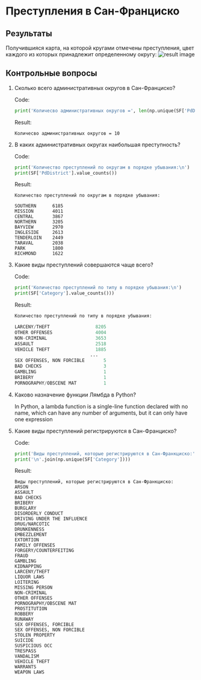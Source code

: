# Преступления в Сан-Франциско

## Результаты

Получившияся карта, на которой кругами отмечены преступления, цвет каждого из которых принадлежит определенному округу:
![result image](https://i.imgur.com/CQUF2nL.png)

## Контрольные вопросы

1. Сколько всего административных округов в Сан-Франциско?
    
    Code:
    ```python
    print('Количесво административных округов =', len(np.unique(SF['PdDistrict'])))
    ```
    Result:
    ```
    Количесво административных округов = 10
    ```

1. В каких административных округах наибольшая преступность?
    
    Code:
    ```python
    print('Количество преступлений по округам в порядке убывания:\n')
    print(SF['PdDistrict'].value_counts())
    ```
    Result:
    ```
    Количество преступлений по округам в порядке убывания:

    SOUTHERN      6185
    MISSION       4011
    CENTRAL       3867
    NORTHERN      3205
    BAYVIEW       2970
    INGLESIDE     2613
    TENDERLOIN    2449
    TARAVAL       2038
    PARK          1800
    RICHMOND      1622
    ```

1. Какие виды преступлений совершаются чаще всего?
    
    Code:
    ```python
    print('Количество преступлений по типу в порядке убывания:\n')
    print(SF['Category'].value_counts()))
    ```
    Result:
    ```python
    Количество преступлений по типу в порядке убывания:

    LARCENY/THEFT                 8205
    OTHER OFFENSES                4004
    NON-CRIMINAL                  3653
    ASSAULT                       2518
    VEHICLE THEFT                 1885
                                ... 
    SEX OFFENSES, NON FORCIBLE       5
    BAD CHECKS                       3
    GAMBLING                         1
    BRIBERY                          1
    PORNOGRAPHY/OBSCENE MAT          1
    ```

1. Каково назначение функции Лямбда в Python?
    
    In Python, a lambda function is a single-line function declared with no name, which can have any number of arguments, but it can only have one expression

1. Какие виды преступлений регистрируются в Сан-Франциско?
    
    Code:
    ```python
    print('Виды преступлений, которые регистрируются в Сан-Франкциско:')
    print('\n'.join(np.unique(SF['Category'])))
    ```
    Result:
    ```
    Виды преступлений, которые регистрируются в Сан-Франкциско:
    ARSON
    ASSAULT
    BAD CHECKS
    BRIBERY
    BURGLARY
    DISORDERLY CONDUCT
    DRIVING UNDER THE INFLUENCE
    DRUG/NARCOTIC
    DRUNKENNESS
    EMBEZZLEMENT
    EXTORTION
    FAMILY OFFENSES
    FORGERY/COUNTERFEITING
    FRAUD
    GAMBLING
    KIDNAPPING
    LARCENY/THEFT
    LIQUOR LAWS
    LOITERING
    MISSING PERSON
    NON-CRIMINAL
    OTHER OFFENSES
    PORNOGRAPHY/OBSCENE MAT
    PROSTITUTION
    ROBBERY
    RUNAWAY
    SEX OFFENSES, FORCIBLE
    SEX OFFENSES, NON FORCIBLE
    STOLEN PROPERTY
    SUICIDE
    SUSPICIOUS OCC
    TRESPASS
    VANDALISM
    VEHICLE THEFT
    WARRANTS
    WEAPON LAWS
    ```